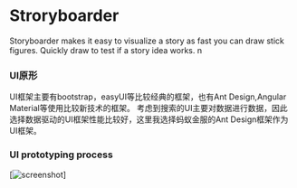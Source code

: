 # Stroryboarder
Storyboarder makes it easy to visualize a story as fast you can draw stick figures. Quickly draw to test if a story idea works.
n
### UI原形
UI框架主要有bootstrap，easyUI等比较经典的框架，也有Ant Design,Angular Material等使用比较新技术的框架。
考虑到搜索的UI主要对数据进行数据，因此选择数据驱动的UI框架性能比较好，这里我选择蚂蚁金服的Ant Design框架作为UI框架。

### UI prototyping process
[![screenshot](https://github.com/zittygit/PaperSearch/blob/master/documents/Diagrams/UIusercase.svg)]
